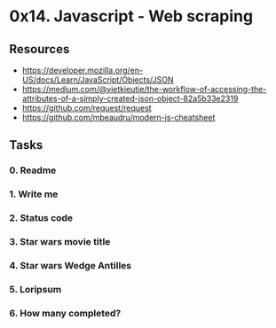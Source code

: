 # 0x14. Javascript - Web scraping

## Resources
* https://developer.mozilla.org/en-US/docs/Learn/JavaScript/Objects/JSON
* https://medium.com/@vietkieutie/the-workflow-of-accessing-the-attributes-of-a-simply-created-json-object-82a5b33e2319
* https://github.com/request/request
* https://github.com/mbeaudru/modern-js-cheatsheet

## Tasks

### 0. Readme

### 1. Write me

### 2. Status code

### 3. Star wars movie title

### 4. Star wars Wedge Antilles

### 5. Loripsum

### 6. How many completed?